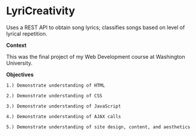 # LyriCreativity
 Uses a REST API to obtain song lyrics; classifies songs based on level of lyrical repetition.

**Context**

This was the final project of my Web Development course at Washington University.

**Objectives**

    1.) Demonstrate understanding of HTML

    2.) Demonstrate understanding of CSS

    3.) Demonstrate understanding of JavaScript

    4.) Demonstrate understanding of AJAX calls

    5.) Demonstrate understanding of site design, content, and aesthetics